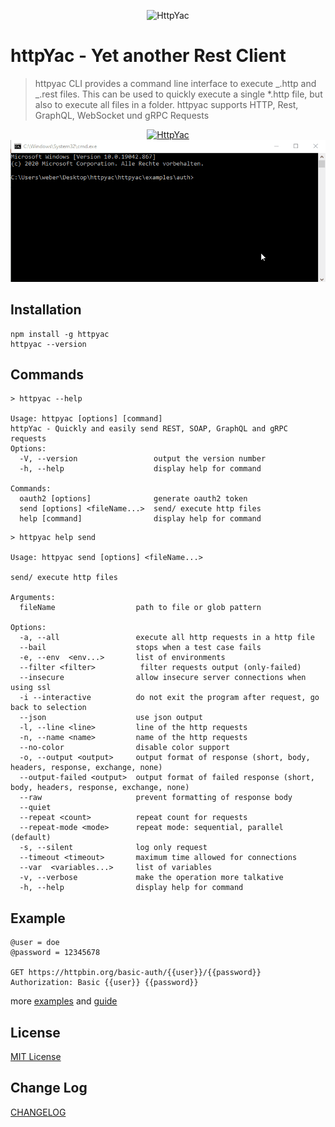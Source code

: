 <p align="center">
<img src="https://httpyac.github.io/favicon.png" alt="HttpYac" />
</p>

# httpYac - Yet another Rest Client

> httpyac CLI provides a command line interface to execute _.http and _.rest files. This can be used to quickly execute a single \*.http file, but also to execute all files in a folder. httpyac supports HTTP, Rest, GraphQL, WebSocket und gRPC Requests

<p align="center">
<a href="https://httpyac.github.io/">
<img src="https://httpyac.github.io/httpyac_site.png" alt="HttpYac" />
</a>
<img src="https://raw.githubusercontent.com/AnWeber/httpyac/main/assets/cli.gif" alt="HttpYac CLI" />
</p>

## Installation

```shell
npm install -g httpyac
httpyac --version
```

## Commands

```shell
> httpyac --help

Usage: httpyac [options] [command]
httpYac - Quickly and easily send REST, SOAP, GraphQL and gRPC requests
Options:
  -V, --version                 output the version number
  -h, --help                    display help for command

Commands:
  oauth2 [options]              generate oauth2 token
  send [options] <fileName...>  send/ execute http files
  help [command]                display help for command
```

```shell
> httpyac help send

Usage: httpyac send [options] <fileName...>

send/ execute http files

Arguments:
  fileName                  path to file or glob pattern

Options:
  -a, --all                 execute all http requests in a http file
  --bail                    stops when a test case fails
  -e, --env  <env...>       list of environments
  --filter <filter>          filter requests output (only-failed)
  --insecure                allow insecure server connections when using ssl
  -i --interactive          do not exit the program after request, go back to selection
  --json                    use json output
  -l, --line <line>         line of the http requests
  -n, --name <name>         name of the http requests
  --no-color                disable color support
  -o, --output <output>     output format of response (short, body, headers, response, exchange, none)
  --output-failed <output>  output format of failed response (short, body, headers, response, exchange, none)
  --raw                     prevent formatting of response body
  --quiet
  --repeat <count>          repeat count for requests
  --repeat-mode <mode>      repeat mode: sequential, parallel (default)
  -s, --silent              log only request
  --timeout <timeout>       maximum time allowed for connections
  --var  <variables...>     list of variables
  -v, --verbose             make the operation more talkative
  -h, --help                display help for command
```

## Example

```http
@user = doe
@password = 12345678

GET https://httpbin.org/basic-auth/{{user}}/{{password}}
Authorization: Basic {{user}} {{password}}

```

more [examples](https://httpyac.github.io/guide/examples) and [guide](https://httpyac.github.io/guide/)

## License

[MIT License](LICENSE)

## Change Log

[CHANGELOG](CHANGELOG.md)
